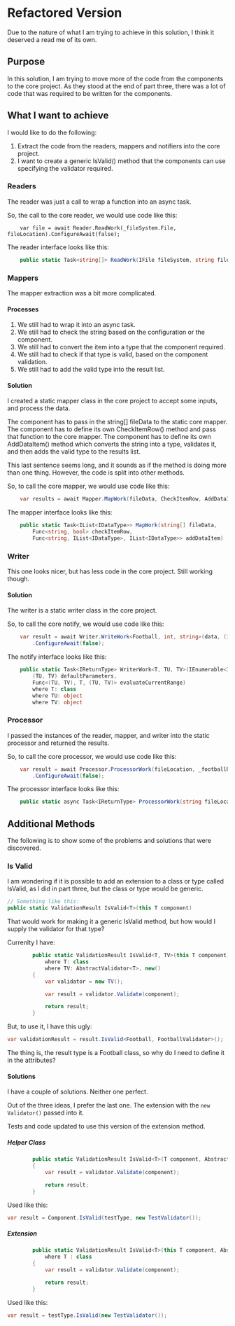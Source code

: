 # Refactored Version

Due to the nature of what I am trying to achieve in this solution, I think it deserved a read me of its own.

## Purpose

In this solution, I am trying to move more of the code from the components to the core project.  As they stood at the end of part three, there was a lot of code that was required to be written for the components.

## What I want to achieve

I would like to do the following:

1. Extract the code from the readers, mappers and notifiers into the core project.
2. I want to create a generic IsValid() method that the components can use specifying the validator required.


### Readers

The reader was just a call to wrap a function into an async task.

So, the call to the core reader, we would use code like this:

``` chsarp
    var file = await Reader.ReadWork(_fileSystem.File, fileLocation).ConfigureAwait(false);
```

The reader interface looks like this:

``` csharp
    public static Task<string[]> ReadWork(IFile fileSystem, string fileLocation)
```

### Mappers

The mapper extraction was a bit more complicated.

#### Processes

1. We still had to wrap it into an async task.
2. We still had to check the string based on the configuration or the component.
3. We still had to convert the item into a type that the component required.
4. We still had to check if that type is valid, based on the component validation.
5. We still had to add the valid type into the result list.


#### Solution

I created a static mapper class in the core project to accept some inputs, and process the data.

The component has to pass in the string[] fileData to the static core mapper.
The component has to define its own CheckItemRow() method and pass that function to the core mapper.
The component has to define its own AddDataItem() method which converts the string into a type, validates it, and then adds the valid type to the results list.

This last sentence seems long, and it sounds as if the method is doing more than one thing.  However, the code is split into other methods.

So, to call the core mapper, we would use code like this:

``` csharp
    var results = await Mapper.MapWork(fileData, CheckItemRow, AddDataItem).ConfigureAwait(false);
```

The mapper interface looks like this:

``` csharp
    public static Task<IList<IDataType>> MapWork(string[] fileData,
        Func<string, bool> checkItemRow,
        Func<string, IList<IDataType>, IList<IDataType>> addDataItem)
```

### Writer

This one looks nicer, but has less code in the core project.  Still working though.


#### Solution

The writer is a static writer class in the core project.

So, to call the core notify, we would use code like this:

``` csharp
    var result = await Writer.WriteWork<Football, int, string>(data, (int.MaxValue, string.Empty), CurrentRange)
        .ConfigureAwait(false);
```

The notify interface looks like this:

``` csharp
    public static Task<IReturnType> WriterWork<T, TU, TV>(IEnumerable<IDataType> data,
        (TU, TV) defaultParameters,
        Func<(TU, TV), T, (TU, TV)> evaluateCurrentRange) 
        where T: class
        where TU: object
        where TV: object
```

### Processor

I passed the instances of the reader, mapper, and writer into the static processor and returned the results.

So, to call the core processor, we would use code like this:

``` csharp
    var result = await Processor.ProcessorWork(fileLocation, _footballReader, _footballMapper, _footballWriter)
        .ConfigureAwait(false);
```

The processor interface looks like this:

``` csharp
    public static async Task<IReturnType> ProcessorWork(string fileLocation, IReader reader, IMapper mapper, IWriter writer)
```

## Additional Methods

The following is to show some of the problems and solutions that were discovered. 


### Is Valid

I am wondering if it is possible to add an extension to a class or type called IsValid, as I did in part three, but the class or type would be generic.

``` csharp
// Something like this:
public static ValidationResult IsValid<T>(this T component)
```

That would work for making it a generic IsValid method, but how would I supply the validator for that type?

Currenlty I have:

``` csharp
        public static ValidationResult IsValid<T, TV>(this T component)
            where T: class
            where TV: AbstractValidator<T>, new()
        {
            var validator = new TV();

            var result = validator.Validate(component);

            return result;
        }
```

But, to use it, I have this ugly:

``` csharp
var validationResult = result.IsValid<Football, FootballValidator>();
```

The thing is, the result type is a Football class, so why do I need to define it in the attributes?

#### Solutions

I have a couple of solutions.  Neither one perfect.

Out of the three ideas, I prefer the last one.  The extension with the ```new Validator()``` passed into it.

Tests and code updated to use this version of the extension method.

##### Helper Class

``` csharp
        public static ValidationResult IsValid<T>(T component, AbstractValidator<T> validator)
        {
            var result = validator.Validate(component);

            return result;
        }
```

Used like this:

``` csharp
var result = Component.IsValid(testType, new TestValidator());
```

##### Extension

``` csharp
        public static ValidationResult IsValid<T>(this T component, AbstractValidator<T> validator)
            where T : class
        {
            var result = validator.Validate(component);

            return result;
        }
```

Used like this:

``` csharp
var result = testType.IsValid(new TestValidator());
```

